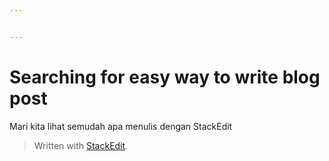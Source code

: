 ```yaml
---


---
```


<h1 id="searching-for-easy-way-to-write-blog-post">Searching for easy way to write blog post</h1>
<p>Mari kita lihat semudah apa menulis dengan StackEdit</p>
<blockquote>
<p>Written with <a href="https://stackedit.io/">StackEdit</a>.</p>
</blockquote>

